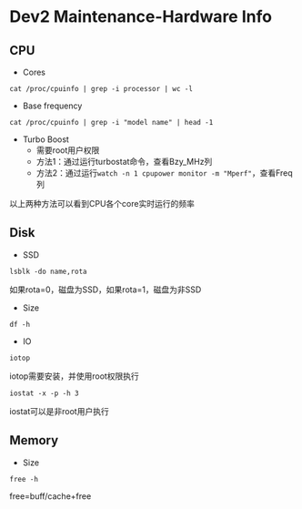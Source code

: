 # Dev2 Maintenance-Hardware Info

## CPU
- Cores
```shell
cat /proc/cpuinfo | grep -i processor | wc -l
```

- Base frequency
```shell
cat /proc/cpuinfo | grep -i "model name" | head -1
```

- Turbo Boost
  - 需要root用户权限
  - 方法1：通过运行turbostat命令，查看Bzy_MHz列
  - 方法2：通过运行`watch -n 1 cpupower monitor -m "Mperf"`，查看Freq列

以上两种方法可以看到CPU各个core实时运行的频率

## Disk
- SSD
```shell
lsblk -do name,rota
```
如果rota=0，磁盘为SSD，如果rota=1，磁盘为非SSD

- Size
```
df -h
```

- IO
```
iotop
```
iotop需要安装，并使用root权限执行

```shell
iostat -x -p -h 3
```
iostat可以是非root用户执行

## Memory
- Size
```
free -h
```

free=buff/cache+free
